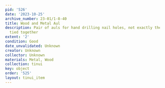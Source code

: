 ```yaml
---
pid: '526'
date: '2023-10-25'
archive_number: 23-01/1-8-40
title: Wood and Metal Aul
description: Pair of auls for hand drilling nail holes, not exactly the same but found
  tied together
extent: '2'
condition: Good
date_unvalidated: Unknown
creator: Unknown
collector: Unknown
materials: Metal, Wood
collection: tinui
key: object
order: '525'
layout: tinui_item
---
```

